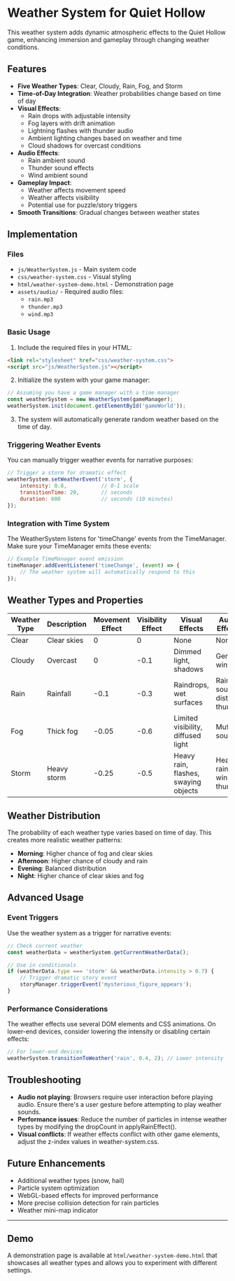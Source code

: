 # Weather System for Quiet Hollow

This weather system adds dynamic atmospheric effects to the Quiet Hollow game, enhancing immersion and gameplay through changing weather conditions.

## Features

- **Five Weather Types**: Clear, Cloudy, Rain, Fog, and Storm
- **Time-of-Day Integration**: Weather probabilities change based on time of day
- **Visual Effects**: 
  - Rain drops with adjustable intensity
  - Fog layers with drift animation
  - Lightning flashes with thunder audio
  - Ambient lighting changes based on weather and time
  - Cloud shadows for overcast conditions
- **Audio Effects**:
  - Rain ambient sound
  - Thunder sound effects
  - Wind ambient sound
- **Gameplay Impact**:
  - Weather affects movement speed
  - Weather affects visibility
  - Potential use for puzzle/story triggers
- **Smooth Transitions**: Gradual changes between weather states

## Implementation

### Files

- `js/WeatherSystem.js` - Main system code
- `css/weather-system.css` - Visual styling
- `html/weather-system-demo.html` - Demonstration page
- `assets/audio/` - Required audio files:
  - `rain.mp3`
  - `thunder.mp3`
  - `wind.mp3`

### Basic Usage

1. Include the required files in your HTML:

```html
<link rel="stylesheet" href="css/weather-system.css">
<script src="js/WeatherSystem.js"></script>
```

2. Initialize the system with your game manager:

```javascript
// Assuming you have a game manager with a time manager
const weatherSystem = new WeatherSystem(gameManager);
weatherSystem.init(document.getElementById('gameWorld'));
```

3. The system will automatically generate random weather based on the time of day.

### Triggering Weather Events

You can manually trigger weather events for narrative purposes:

```javascript
// Trigger a storm for dramatic effect
weatherSystem.setWeatherEvent('storm', {
    intensity: 0.8,           // 0-1 scale
    transitionTime: 20,       // seconds
    duration: 600             // seconds (10 minutes)
});
```

### Integration with Time System

The WeatherSystem listens for 'timeChange' events from the TimeManager. Make sure your TimeManager emits these events:

```javascript
// Example TimeManager event emission
timeManager.addEventListener('timeChange', (event) => {
    // The weather system will automatically respond to this
});
```

## Weather Types and Properties

| Weather Type | Description | Movement Effect | Visibility Effect | Visual Effects | Audio Effects |
|--------------|-------------|-----------------|-------------------|----------------|---------------|
| Clear        | Clear skies | 0               | 0                 | None           | None          |
| Cloudy       | Overcast    | 0               | -0.1              | Dimmed light, shadows | Gentle wind |
| Rain         | Rainfall    | -0.1            | -0.3              | Raindrops, wet surfaces | Rain sounds, distant thunder |
| Fog          | Thick fog   | -0.05           | -0.6              | Limited visibility, diffused light | Muffled sounds |
| Storm        | Heavy storm | -0.25           | -0.5              | Heavy rain, flashes, swaying objects | Heavy rain, wind, thunder |

## Weather Distribution

The probability of each weather type varies based on time of day. This creates more realistic weather patterns:

- **Morning**: Higher chance of fog and clear skies
- **Afternoon**: Higher chance of cloudy and rain
- **Evening**: Balanced distribution
- **Night**: Higher chance of clear skies and fog

## Advanced Usage

### Event Triggers

Use the weather system as a trigger for narrative events:

```javascript
// Check current weather
const weatherData = weatherSystem.getCurrentWeatherData();

// Use in conditionals
if (weatherData.type === 'storm' && weatherData.intensity > 0.7) {
    // Trigger dramatic story event
    storyManager.triggerEvent('mysterious_figure_appears');
}
```

### Performance Considerations

The weather effects use several DOM elements and CSS animations. On lower-end devices, consider lowering the intensity or disabling certain effects:

```javascript
// For lower-end devices
weatherSystem.transitionToWeather('rain', 0.4, 2); // Lower intensity
```

## Troubleshooting

- **Audio not playing**: Browsers require user interaction before playing audio. Ensure there's a user gesture before attempting to play weather sounds.
- **Performance issues**: Reduce the number of particles in intense weather types by modifying the dropCount in applyRainEffect().
- **Visual conflicts**: If weather effects conflict with other game elements, adjust the z-index values in weather-system.css.

## Future Enhancements

- Additional weather types (snow, hail)
- Particle system optimization
- WebGL-based effects for improved performance
- More precise collision detection for rain particles
- Weather mini-map indicator

---

## Demo

A demonstration page is available at `html/weather-system-demo.html` that showcases all weather types and allows you to experiment with different settings. 